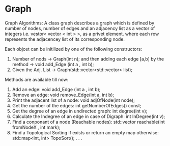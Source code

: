 # Graph
Graph Algorithms:
A class graph describes a graph which is defined by number of nodes, number of edges and  an adjacency list 
as a vector of integers i.e. vestor< vector < int > >, as a privet element.  where each row represents the adjacencey list
of its corresponding node.

Each objcet can be initilized by one of the following constructors:
1. Number of nods -> Graph(int n); 
and then adding each edge [a,b] by the method -> void add_Edge (int a , int b);
2. Given the Adj. List -> Graph(std::vector<std::vector<int>> list);

Methods are available till now:

1. Add an edge: void add_Edge (int a , int b);
2. Remove an edge: void remove_Edge(int a, int b);
3. Print the adjacent list of a node: void adjOfNode(int node);
4. Get the number of the edges: int getNumberOfEdges() const;
5. Get the degree of an edge in undirected graph: int degree(int v);
6. Calculate the Indegree of an edge in case of Digraph:  int InDegree(int v);
7. Find a conponant of a node (Reachable nodes): std::vector<int> reachable(int fromNodeX , int mark);
8. Find a Topological Sorting if exists or return an empty map otherwise: std::map<int, int> TopoSort();
.
.
.

